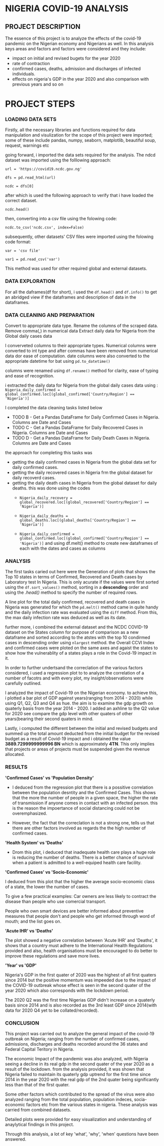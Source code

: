 # NIGERIA COVID-19 ANALYSIS

## PROJECT DESCRIPTION

   The essence of this project is to analyze the effects of the covid-19 pandemic on the Nigerian economy and Nigerians as well.
In this analysis keys areas and factors and factors were considered and they include:

- impact on initial and revised bugets for the year 2020
- rate of contraction
- confirmed cases, deaths, admission and discharges of infected individuals.
- effects on nigeria's GDP in the year 2020 and also comparison with previous years and so on
    
    
    
    
    
# PROJECT STEPS


### LOADING DATA SETS

   Firstly, all the necessary libraries and functions required for data manipulation and visulization for the scope of this project were imported; some of these include pandas, numpy, seaborn, matplotlib, beautiful soup, request, warnings etc


going forward, i imported the data sets required for the analysis.
The ndcd dataset was imported using the folllowing approach:

`url = 'https://covid19.ncdc.gov.ng'`

`dfs = pd.read_html(url)`

`ncdc = dfs[0]`


after which is used the following approach to verify that i have loaded the correct dataset.

`ncdc.head()`


then, converting into a csv file using the folowing code:

`ncdc.to_csv('ncdc.csv', index=False)`



subsequently, other datasets' CSV files were imported using the folowing code format:

`var = 'csv file'`

`var1 = pd.read_csv('var')`
    
This method was used for other required global and external datasets.






### DATA EXPLORATION

For all the daframes(df for short), i used the `df.head()` and `df.info()` to get an abridged view if the dataframes and description of data in the dataframes.





### DATA CLEANING AND PREPARATION

Convert to appropriate data type.
Rename the columns of the scraped data.
Remove comma(,) in numerical data
Extract daily data for Nigeria from the Global daily cases data


I converveted columns to their appropriate types. 
Numerical columns were converted to int type and after commas have been removed from numerical data dor ease of computation. date columns were also converted to the appropriate datetime for bat using `pd.to_datetime()`


columns were renamed using `df.rename()` method for clarity, ease of typing and ease of recognition.

i extracted the daily data for Nigeria  from the global daily cases data using : `Nigeria_daily_confirmed = global_confirmed.loc[(global_confirmed['Country/Region'] == 'Nigeria')]`



I completed the data cleaning tasks listed below

- TODO B - Get a Pandas DataFrame for Daily Confirmed Cases in Nigeria. Columns are Date and Cases
- TODO C - Get a Pandas DataFrame for Daily Recovered Cases in Nigeria. Columns are Date and Cases
- TODO D - Get a Pandas DataFrame for Daily Death Cases in Nigeria. Columns are Date and Cases

the approach for completing this tasks was
- getting the daily confirmed cases in Nigeria from the global data set for daily confirmed cases.
- getting the daily recovered cases in Nigeria frm the global dataset for daily recoverd cases.
- getting the daily death cases in Nigeria from the global dataset for daily deaths.
this was done using the codes 
    - `Nigeria_daily_recovery = global_recovered.loc[(global_recovered['Country/Region'] == 'Nigeria')]`
    
    - `Nigeria_daily_deaths = global_deaths.loc[(global_deaths['Country/Region'] == 'Nigeria')]`
    
    - `Nigeria_daily_confirmed = global_confirmed.loc[(global_confirmed['Country/Region'] == 'Nigeria')]`
    and using df.melt() method to create new dataframes of each with the dates and cases as columns
    
    
    

### ANALYSIS

The first tasks caried out here were the  Generation of plots that shows the Top 10 states in terms of Confirmed, Recovered and Death cases by Laboratory test In Nigeria. This is only acurate if the values were first sorted using the `df.sort_values()` method, sorting in a **descending** order and using the *.head()* method to specify the number of required rows.

A line plot for the total daily confirmed, recovered and death cases in Nigeria was generated for which the `pd.melt()` method came in quite handy and the daily infection rate was evaluated using the `diff` method. From this, the max daily infection rate was deduced as well as its date.


further more, i combined the external dataset and the NCDC COVID-19 dataset on the States column for purpose of comparison as a new dataframe and sorted according to the atstes with the top 10 condirmed cases in descending order using `nlargest` method. the Overall CCVI Index and confirmed cases were ploted on the same axes and agaist the states to show how the vulnerablity of a states plays a role in the Covid-19 impact in it.


In order to further undertsand the correclation of the various factors considered, i used a regression plot to to analyze the correlation of a number of facotrs and with every plot, my insight/observations were carefully outlined.


I analyzed the impact of Covid-19 on the Nigerian economy.
to achieve this, i plotted a bar plot of GDP against years(ranging from 2014 - 2020) while using Q1, Q2, Q3 and Q4 as hue. the aim is to examine the gdp growth on quaterly basis from the year 2014 - 2020.
I added an axhline to the Q2 value for 2020 see compare the gdp level with other quaters of other years(bearing their second quaters in mind.


Lastly, i computed the different between the initial and revised budgets and summed up the total amount deducted from the initial budget for the revised budget as a result of Covid-19 impact and i obtained the value **3889.7299999999996 BN** which is approximately **4TN**. This only implies that projects or areas of projects must be suspended given the revenue allocated.




### RESULTS

**'Confirmed Cases' vs 'Population Density'**

* I deduced from the regression plot that there is a possitive correlation between the population desntity and the Confirmed Cases. This shows that the more the number of people in a given space, the higher the rate of transmission if anyone comes in contact with an infected person. this is the reason the impoertance of social distancing could not be overemphasized.

* However, the fact that the correclation is not a strong one, tells us that there are other factors involved as regards the the high number of confirmed cases.




**'Health System' vs 'Deaths'**

* Drom this plot, i deduced that inadequate health care plays a huge role is reducing the number of deaths. There is a better chance of survival when a patient is admitted to a well-equiped health care facility.




**'Confirmed Cases' vs 'Socio-Economic'**

I deduced from this plot that the higher the average socio-economic class of a state, the lower the number of cases. 

To give a few practical examples:
Car owners are less likely to contract the disease than people who use comercial transport.

People who own smart devices are better informed about preventive measures that people don't and people who get informed through word of mouth; and the list goes on.





**'Acute IHR' vs 'Deaths'**

The plot showed a negative correlation between 'Acute IHR' and 'Deaths', it shows that a country must adhere to the International Health Regulations provided and also, health organisations must be encouraged to do better to improve these regulations and save more lives.





**'Year' vs 'GDP'**

Nigeria's GDP in the first quater of 2020 was the highest of all first quaters since 2014 but the positive momentum was impeeded due to the impact of the COVID-19 outbreak whose effect is seen in the second quater of the year 2020 which also corresponds with the lockdown period.

The 2020 Q2 was the first time Nigerias GDP didn't increase on a quaterly basis since 2014 and is also recorded as the 3rd least GDP since 2014(with data for 2020 Q4 yet to be collated/recorded).





### CONCLUSION

This project was carried out to analyze the general impact of the covid-19 outbreak on Nigeria; ranging from the number of confirmed cases, admissions, discharges and deaths recorded around the 36 states and Federal Capital Teritory in Nigeria.

The economic Impact of the pandemic was also analyzed, with Nigeria seeing a decline in its real gdp in the second quater of the year 2020 as a result of the lockdown. from the analysis provided, it was shown that Nigeria failed to maintain its quaterly gdp uptrend for the first time since 2014 in the year 2020 with the real gdp of the 2nd quater being significantly less than that of the first quater.

Some other factors which contributed to the spread of the virus were also analyzed ranging from the total population, population indeces, socia-economic factors etc from the various states in nigeria. These analysis was carried from combined datasets.

Detailed plots were provided for easy visualization and understanding of anaylytical findings in this project. 

Through this analysis, a lot of key 'what', 'why', 'when' questions have been answered.
